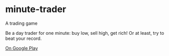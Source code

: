 # minute-trader
A trading game

Be a day trader for one minute: buy low, sell high, get rich! Or at least, try to beat your record.

[On Google Play](https://play.google.com/store/apps/details?id=tibi.buysell)

